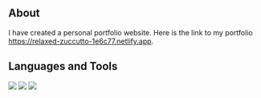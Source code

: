 ## About
I have created a personal portfolio website. Here is the link to my portfolio https://relaxed-zuccutto-1e6c77.netlify.app.

## Languages and Tools
<p align="left">
<img src="https://img.icons8.com/color/48/000000/html-5.png"/>
<img src="https://img.icons8.com/color/48/000000/css3.png"/>
<img src="![image](https://github.com/user-attachments/assets/9bbf6147-4e47-4391-a93c-46aa6397e11d)
"/>
</p>
